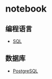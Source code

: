 # notebook

## 编程语言

- [SQL](./language/sql/README.md)

## 数据库

- [PostgreSQL](./database/postgresql/README.md)
